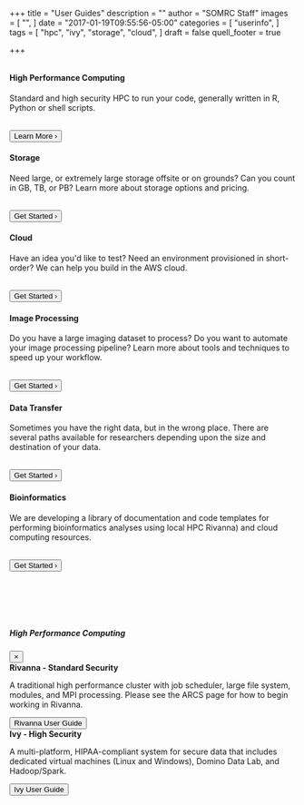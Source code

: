 +++
title = "User Guides"
description = ""
author = "SOMRC Staff"
images = [
  "",
]
date = "2017-01-19T09:55:56-05:00"
categories = [
  "userinfo",
]
tags = [
  "hpc",
  "ivy",
  "storage",
  "cloud",
]
draft = false
quell_footer = true

+++

<div class="card-group" style="margin-top:2rem;">
  <div class="card">
    <div style="text-align:center;"><i class="fa fa-microchip fa-5x" aria-hidden="true" style="padding-top:40px;padding-bottom:20px;"></i></div>
    <div class="card-block">
      <h4 class="card-title">High Performance Computing</h4>
      <p class="card-text">Standard and high security HPC to run your code, generally written in R, Python or shell scripts.</p>
      <br clear=all />
      <div class="contact-button">
        <button class="btn btn-sm btn-primary" data-toggle="modal" data-target="#hpcModal">Learn More &rsaquo;</button>
      </div>
    </div>
  </div>
  <div class="card">
    <div style="text-align:center;"><i class="fa fa-database fa-5x" aria-hidden="true" style="padding-top:40px;padding-bottom:20px;"></i></div>
    <div class="card-block">
      <h4 class="card-title">Storage</h4>
      <p class="card-text">Need large, or extremely large storage offsite or on grounds? Can you count in GB, TB, or PB? Learn more about storage options and pricing.</p>
      <br clear=all />
      <div class="contact-button">
        <a href="/userinfo/storage/"><button class="btn btn-sm btn-primary" data-toggle="modal" data-target="#storageModal">Get Started &rsaquo;</button></a>
      </div>
    </div>
  </div>
  <div class="card">
    <div style="text-align:center;"><i class="fa fa-cloud fa-5x" aria-hidden="true" style="padding-top:40px;padding-bottom:20px;"></i></div>
    <div class="card-block">
      <h4 class="card-title">Cloud</h4>
      <p class="card-text">Have an idea you'd like to test? Need an environment provisioned in short-order? We can help you build in the AWS cloud.</p>
      <br clear=all />
      <div class="contact-button">
        <a href="/service/cloud/"><button class="btn btn-sm btn-primary">Get Started &rsaquo;</button></a>
      </div>
    </div>
  </div>
</div>


<div class="card-group">
  <div class="card">
    <div style="text-align:center;"><i class="fa fa-image fa-5x" aria-hidden="true" style="padding-top:40px;padding-bottom:20px;"></i></div>
    <div class="card-block">
      <h4 class="card-title">Image Processing</h4>
      <p class="card-text">Do you have a large imaging dataset to process? Do you want to automate your image processing pipeline? Learn more about tools and techniques to speed up your workflow. 
      </p>
      <br clear=all />
      <div class="contact-button">
        <a href="#"><button class="btn btn-sm btn-primary">Get Started &rsaquo;</button></a>
      </div>
    </div>
  </div>
  <div class="card">
    <div style="text-align:center;"><i class="fa fa-truck fa-5x" aria-hidden="true" style="padding-top:40px;padding-bottom:20px;"></i></div>
    <div class="card-block">
      <h4 class="card-title">Data Transfer</h4>
      <p class="card-text">Sometimes you have the right data, but in the wrong place. There are several paths available for researchers depending upon the size and destination of your data.</p>
      <br clear=all />
      <div class="contact-button">
        <a href="/userinfo/data-transfer/"><button class="btn btn-sm btn-primary">Get Started &rsaquo;</button></a>
      </div>
    </div>
  </div>
  <div class="card">
    <div style="text-align:center;"><i class="fas fa-dna fa-5x" aria-hidden="true" style="padding-top:40px;padding-bottom:20px;"></i></div>
    <div class="card-block">
      <h4 class="card-title">Bioinformatics</h4>
      <p class="card-text">We are developing a library of documentation and code templates for performing bioinformatics analyses using local HPC Rivanna) and cloud computing resources.</p>
      <br clear=all />  
      <div class="contact-button">
        <a href="https://discuss.rc.virginia.edu/tags/c/rivanna/software/bioinformatics"><button class="btn btn-sm btn-primary">Get Started &rsaquo;</button></a>
      </div>
    </div>
  </div>
</div>



<!-- Modal for HPC -->
<div class="modal fade" id="hpcModal" tabindex="-1" role="dialog" aria-labelledby="hpcModalLabel" aria-hidden="true" style="margin-top:100px;">
  <div class="modal-dialog modal-lg" role="document">
    <div class="modal-content">
      <div class="modal-header">
        <h5 class="modal-title" id="hpcModalLabel">High Performance Computing</h5>
        <button type="button" class="close" data-dismiss="modal" aria-label="Close">
          <span aria-hidden="true">&times;</span>
        </button>
      </div>
      <div class="modal-body">
        <div class="row" style="">
          <div class="col-sm-6">
        <div class="card">
          <div class="card-header">
            <b>Rivanna - Standard Security</b>
          </div>
          <div class="card-block">
            <p class="card-text">A traditional high performance cluster with job scheduler, large file system, modules, and MPI processing. Please see the ARCS page for how to begin working in Rivanna.</p>
            <a href="http://arcs.virginia.edu/rivanna" target="_new"><button class="btn btn-primary">Rivanna User Guide</button></a>
          </div>
        </div>
        </div>
        <div class="col-sm-6">
        <div class="card">
          <div class="card-header">
            <b>Ivy - High Security</b>
          </div>
          <div class="card-block">
            <p class="card-text">A multi-platform, HIPAA-compliant system for secure data that includes dedicated virtual machines (Linux and Windows), Domino Data Lab, and Hadoop/Spark.</p>
            <a href="/userinfo/ivy/"><button class="btn btn-primary">Ivy User Guide</button></a>
          </div>
        </div>
        </div>
      </div>
    </div>
  </div>
</div>
